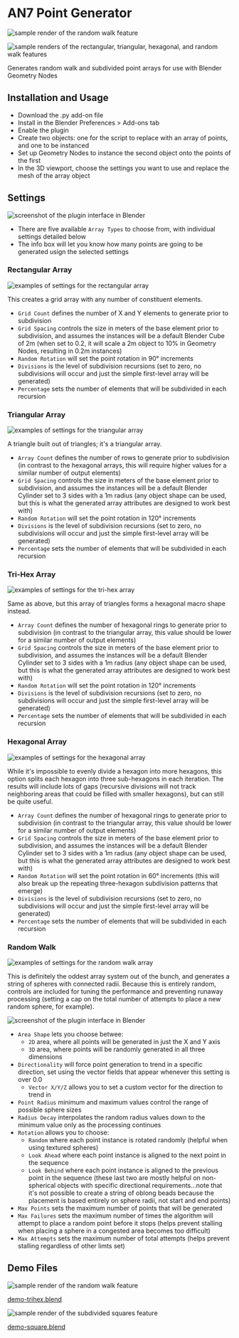 # AN7 Point Generator

![sample render of the random walk feature](images/banner.jpg)

![sample renders of the rectangular, triangular, hexagonal, and random walk features](images/preview.png)

Generates random walk and subdivided point arrays for use with Blender Geometry Nodes

## Installation and Usage

- Download the .py add-on file
- Install in the Blender Preferences > Add-ons tab
- Enable the plugin
- Create two objects: one for the script to replace with an array of points, and one to be instanced
- Set up Geometry Nodes to instance the second object onto the points of the first
- In the 3D viewport, choose the settings you want to use and replace the mesh of the array object

## Settings

![screenshot of the plugin interface in Blender](images/screen-rectangular.png)

- There are five available `Array Types` to choose from, with individual settings detailed below
- The info box will let you know how many points are going to be generated usign the selected settings

### Rectangular Array

![examples of settings for the rectangular array](images/settings-rectangular.png)

This creates a grid array with any number of constituent elements.

- `Grid Count` defines the number of X and Y elements to generate prior to subdivision
- `Grid Spacing` controls the size in meters of the base element prior to subdivision, and assumes the instances will be a default Blender Cube of 2m (when set to 0.2, it will scale a 2m object to 10% in Geometry Nodes, resulting in 0.2m instances)
- `Random Rotation` will set the point rotation in 90° increments
- `Divisions` is the level of subdivision recursions (set to zero, no subdivisions will occur and just the simple first-level array will be generated)
- `Percentage` sets the number of elements that will be subdivided in each recursion

### Triangular Array

![examples of settings for the triangular array](images/settings-triangular.png)

A triangle built out of triangles; it's a triangular array.

- `Array Count` defines the number of rows to generate prior to subdivision (in contrast to the hexagonal arrays, this will require higher values for a similar number of output elements)
- `Grid Spacing` controls the size in meters of the base element prior to subdivision, and assumes the instances will be a default Blender Cylinder set to 3 sides with a 1m radius (any object shape can be used, but this is what the generated array attributes are designed to work best with)
- `Random Rotation` will set the point rotation in 120° increments
- `Divisions` is the level of subdivision recursions (set to zero, no subdivisions will occur and just the simple first-level array will be generated)
- `Percentage` sets the number of elements that will be subdivided in each recursion

### Tri-Hex Array

![examples of settings for the tri-hex array](images/settings-trihex.png)

Same as above, but this array of triangles forms a hexagonal macro shape instead.

- `Array Count` defines the number of hexagonal rings to generate prior to subdivision (in contrast to the triangular array, this value should be lower for a similar number of output elements)
- `Grid Spacing` controls the size in meters of the base element prior to subdivision, and assumes the instances will be a default Blender Cylinder set to 3 sides with a 1m radius (any object shape can be used, but this is what the generated array attributes are designed to work best with)
- `Random Rotation` will set the point rotation in 120° increments
- `Divisions` is the level of subdivision recursions (set to zero, no subdivisions will occur and just the simple first-level array will be generated)
- `Percentage` sets the number of elements that will be subdivided in each recursion

### Hexagonal Array

![examples of settings for the hexagonal array](images/settings-hexagonal.png)

While it's impossible to evenly divide a hexagon into more hexagons, this option splits each hexagon into three sub-hexagons in each iteration. The results will include lots of gaps (recursive divisions will not track neighboring areas that could be filled with smaller hexagons), but can still be quite useful.

- `Array Count` defines the number of hexagonal rings to generate prior to subdivision (in contrast to the triangular array, this value should be lower for a similar number of output elements)
- `Grid Spacing` controls the size in meters of the base element prior to subdivision, and assumes the instances will be a default Blender Cylinder set to 3 sides with a 1m radius (any object shape can be used, but this is what the generated array attributes are designed to work best with)
- `Random Rotation` will set the point rotation in 60° increments (this will also break up the repeating three-hexagon subdivision patterns that emerge)
- `Divisions` is the level of subdivision recursions (set to zero, no subdivisions will occur and just the simple first-level array will be generated)
- `Percentage` sets the number of elements that will be subdivided in each recursion

### Random Walk

![examples of settings for the random walk array](images/settings-randomwalk.png)

This is definitely the oddest array system out of the bunch, and generates a string of spheres with connected radii. Because this is entirely random, controls are included for tuning the performance and preventing runaway processing (setting a cap on the total number of attempts to place a new random sphere, for example).

![screenshot of the plugin interface in Blender](images/screen-randomwalk.png)

- `Area Shape` lets you choose betwee:
	- `2D` area, where all points will be generated in just the X and Y axis
	- `3D` area, where points will be randomly generated in all three dimensions
- `Directionality` will force point generation to trend in a specific direction, set using the vector fields that appear whenever this setting is over 0.0
	- `Vector X/Y/Z` allows you to set a custom vector for the direction to trend in
- `Point Radius` minimum and maximum values control the range of possible sphere sizes
- `Radius Decay` interpolates the random radius values down to the minimum value only as the processing continues
- `Rotation` allows you to choose:
	- `Random` where each point instance is rotated randomly (helpful when using textured spheres)
	- `Look Ahead` where each point instance is aligned to the next point in the sequence
	- `Look Behind` where each point instance is aligned to the previous point in the sequence (these last two are mostly helpful on non-spherical objects with specific directional requirements...note that it's not possible to create a string of oblong beads because the placement is based entirely on sphere radii, not start and end points)
- `Max Points` sets the maximum number of points that will be generated
- `Max Failures` sets the maximum number of times the algorithm will attempt to place a random point before it stops (helps prevent stalling when placing a sphere in a congested area becomes too difficult)
- `Max Attempts` sets the maximum number of total attempts (helps prevent stalling regardless of other limts set)

## Demo Files

![sample render of the random walk feature](images/demo-trihex.jpg)

[demo-trihex.blend](images/demo-trihex.blend.zip)

![sample render of the subdivided squares feature](images/demo-square.jpg)

[demo-square.blend](images/demo-square.blend.zip)

